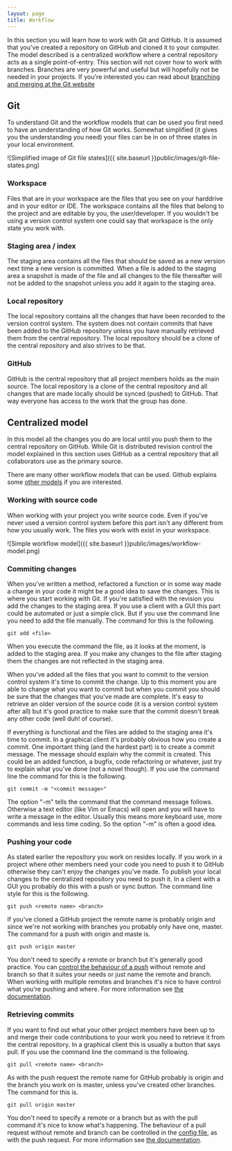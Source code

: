 ```yaml
---
layout: page
title: Workflow
---
```


In this section you will learn how to work with Git and GitHub. It is assumed that you've created a repository on GitHub and cloned it to your computer. The model described is a centralized workflow where a central repository acts as a single point-of-entry. This section will not cover how to work with branches. Branches are very powerful and useful but will hopefully not be needed in your projects. If you're interested you can read about [branching and merging at the Git website](http://www.git-scm.com/book/en/v2/Git-Branching-Basic-Branching-and-Merging)

## Git

To understand Git and the workflow models that can be used you first need to have an understanding of how Git works. Somewhat simplified (it gives you the understanding you need) your files can be in on of three states in your local environment.

![Simplified image of Git file states]({{ site.baseurl }}public/images/git-file-states.png)

### Workspace

Files that are in your workspace are the files that you see on your harddrive and in your editor or IDE. The workspace contains all the files that belong to the project and are editable by you, the user/developer. If you wouldn't be using a version control system one could say that workspace is the only state you work with.

### Staging area / index

The staging area contains all the files that should be saved as a new version next time a new version is committed. When a file is added to the staging area a snapshot is made of the file and all changes to the file thereafter will not be added to the snapshot unless you add it again to the staging area.

### Local repository

The local repository contains all the changes that have been recorded to the version control system. The system does not contain commits that have been added to the GitHub repository unless you have manually retrieved them from the central repository. The local repository should be a clone of the central repository and also strives to be that.

### GitHub

GitHub is the central repository that all project members holds as the main source. The local repository is a clone of the central repository and all changes that are made locally should be synced (pushed) to GitHub. That way everyone has access to the work that the group has done.

## Centralized model

In this model all the changes you do are local until you push them to the central repository on GitHub. While Git is distributed revision control the model explained in this section uses GitHub as a central repository that all collaborators use as the primary source.

There are many other workflow models that can be used. Github explains some [other models](http://www.git-scm.com/book/ch5-1.html) if you are interested.

### Working with source code

When working with your project you write source code. Even if you've never used a version control system before this part isn't any different from how you usually work. The files you work with exist in your workspace.

![Simple workflow model]({{ site.baseurl }}public/images/workflow-model.png)

### Commiting changes

When you've written a method, refactored a function or in some way made a change in your code it might be a good idea to save the changes. This is where you start working with Git. If you're satisfied with the revision you add the changes to the staging area. If you use a client with a GUI this part could be automated or just a simple click. But if you use the command line you need to add the file manually. The command for this is the following.

```
git add <file>
```

When you execute the command the file, as it looks at the moment, is added to the staging area. If you make any changes to the file after staging them the changes are not reflected in the staging area.

When you've added all the files that you want to commit to the version control system it's time to commit the change. Up to this moment you are able to change what you want to commit but when you commit you should be sure that the changes that you've made are complete. It's easy to retrieve an older version of the source code (it is a version control system after all) but it's good practice to make sure that the commit doesn't break any other code (well duh! of course).

If everything is functional and the files are added to the staging area it's time to commit. In a graphical client it's probably obvious how you create a commit. One important thing (and the hardest part) is to create a commit message. The message should explain why the commit is created. This could be an added function, a bugfix, code refactoring or whatever, just try to explain what you've done (not a novel though). If you use the command line the command for this is the following.

```
git commit -m "<commit message>"
```

The option "-m" tells the command that the command message follows. Otherwise a text editor (like Vim or Emacs) will open and you will have to write a message in the editor. Usually this means more keyboard use, more commands and less time coding. So the option "-m" is often a good idea.

### Pushing your code

As stated earlier the repository you work on resides locally. If you work in a project where other members need your code you need to push it to GitHub otherwise they can't enjoy the changes you've made. To publish your local changes to the centralized repository you need to push it. In a client with a GUI you probably do this with a push or sync button. The command line style for this is the following.

```
git push <remote name> <branch>
```

If you've cloned a GitHub project the remote name is probably origin and since we're not working with branches you probably only have one, master. The command for a push with origin and maste is.

```
git push origin master
```

You don't need to specify a remote or branch but it's generally good practice. You can [control the behaviour of a push](http://git-scm.com/docs/git-config) without remote and branch so that it suites your needs or just name the remote and branch. When working with multiple remotes and branches it's nice to have control what you're pushing and where. For more information see [the documentation](https://www.kernel.org/pub/software/scm/git/docs/git-push.htm).

### Retrieving commits

If you want to find out what your other project members have been up to and merge their code contributions to your work you need to retrieve it from the central repository. In a graphical client this is usually a button that says pull. If you use the command line the command is the following.

```
git pull <remote name> <branch>
```

As with the push request the remote name for GitHub probably is origin and the branch you work on is master, unless you've created other branches. The command for this is.

```
git pull origin master
```

You don't need to specify a remote or a branch but as with the pull command it's nice to know what's happening. The behaviour of a pull request without remote and branch can be controlled in the [config file](http://git-scm.com/docs/git-config), as with the push request. For more information see [the documentation](https://www.kernel.org/pub/software/scm/git/docs/git-pull.html).